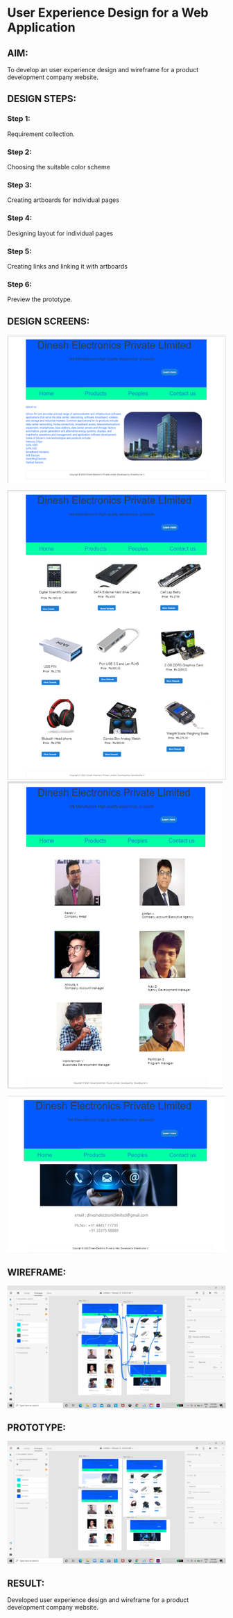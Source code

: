# User Experience Design for a Web Application
## AIM:
To develop an user experience design and wireframe for a product development company website.

## DESIGN STEPS:
### Step 1: 
Requirement collection.
### Step 2:
Choosing the suitable color scheme
### Step 3:
Creating artboards for individual pages
### Step 4:
Designing layout for individual pages
### Step 5:
Creating links and linking it with artboards
### Step 6:
Preview the prototype.

## DESIGN SCREENS:
![output](./img/out1.jpg)

![output](./img/out2.jpg)
![output](./img/out3.jpg)

![output](./img/out4.jpg)


## WIREFRAME:
![output](./img/wire.jpg)



## PROTOTYPE:
![output](./img/proto.jpg)


## RESULT:

Developed user experience design and wireframe for a product development company website.
